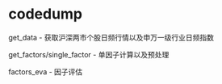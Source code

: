 # codedump

get_data - 获取沪深两市个股日频行情以及申万一级行业日频指数

get_factors/single_factor - 单因子计算以及预处理

factors_eva - 因子评估
